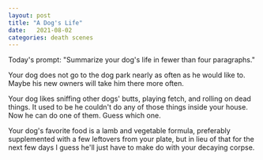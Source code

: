 ```yaml
---
layout: post
title: "A Dog's Life"
date:   2021-08-02
categories: death scenes
---
```

Today's prompt: "Summarize your dog's life in fewer than four paragraphs."

Your dog does not go to the dog park nearly as often as he would like to. Maybe his new owners will take him there more often. 

Your dog likes sniffing other dogs' butts, playing fetch, and rolling on dead things. It used to be he couldn't do any of those things inside your house. Now he can do one of them. Guess which one.

Your dog's favorite food is a lamb and vegetable formula, preferably supplemented with a few leftovers from your plate, but in lieu of that for the next few days I guess he'll just have to make do with your decaying corpse.
